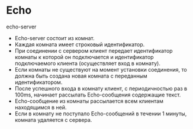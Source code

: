 # Echo
echo-server

- Echo-server состоит из комнат.
- Каждая комната имеет строковый идентификатор.
- При соединении с сервером клиент передает идентификатор комнаты к которой он подключается и идентификатор подключаемого клиента (осуществляет вход в комнату).
- Если комнаты не существуют на момент установки соединения, то должна быть создана новая комната с переданным идентификатором.
- После успешного входа в комнату клиент, с периодичностью раз в 100ms, начинает рассылать Echo-сообщения содержащие текст.
- Echo-сообщение из комнаты рассылается всем клиентам находящимся в ней.
- Если в комнату не поступало Echo-сообщений в течении 1 минуты, комната удаляется с сервера.
